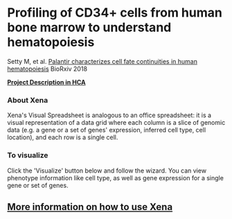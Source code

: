 # Profiling of CD34+ cells from human bone marrow to understand hematopoiesis

Setty M, et al. [Palantir characterizes cell fate continuities in human hematopoiesis](https://www.biorxiv.org/content/10.1101/385328v1) BioRxiv 2018

**[Project Description in HCA](https://data.humancellatlas.org/explore/projects/091cf39b-01bc-42e5-9437-f419a66c8a45)**

### About Xena
Xena's Visual Spreadsheet is analogous to an office spreadsheet: it is a visual representation of a data grid where each column is a slice of genomic data (e.g. a gene or a set of genes' expression, inferred cell type, cell location), and each row is a single cell.

### To visualize
Click the 'Visualize' button below and follow the wizard. You can view phenotype information like cell type, as well as gene expression for a single gene or set of genes.

## [More information on how to use Xena](https://singlecell.xenabrowser.net/datapages/?markdown=https://raw.githubusercontent.com/ucscXena/cohortMetaData/master/hub_singlecellnew.xenahubs.net/example1/info.mdown)

<br>
